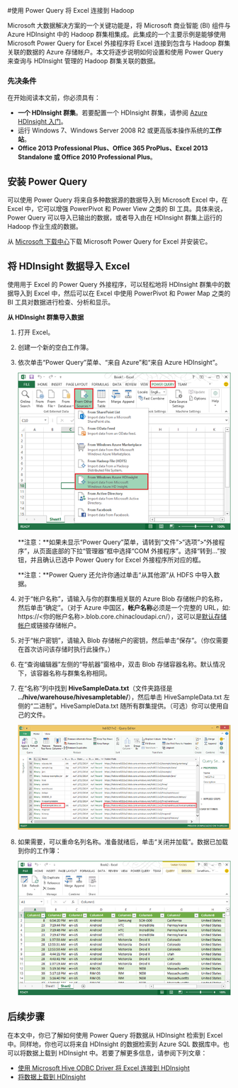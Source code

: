 <properties
	pageTitle="使用 Power Query 将 Excel 连接到 Hadoop | Azure"
	description="了解如何利用商业智能组件和使用 Power Query for Excel 访问 HDInsight 上的 Hadoop 中存储的数据。"
	services="hdinsight"
	documentationCenter=""
	tags="azure-portal"
	authors="mumian"
	manager="paulettm"
	editor="cgronlun"/>

<tags
	ms.service="hdinsight"
	ms.date="07/25/2016"
	wacn.date="09/30/2016"/>


#使用 Power Query 将 Excel 连接到 Hadoop

Microsoft 大数据解决方案的一个关键功能是，将 Microsoft 商业智能 (BI) 组件与 Azure HDInsight 中的 Hadoop 群集相集成。此集成的一个主要示例是能够使用 Microsoft Power Query for Excel 外接程序将 Excel 连接到包含与 Hadoop 群集关联的数据的 Azure 存储帐户。本文将逐步说明如何设置和使用 Power Query 来查询与 HDInsight 管理的 Hadoop 群集关联的数据。

### 先决条件

在开始阅读本文前，你必须具有：

- **一个 HDInsight 群集**。若要配置一个 HDInsight 群集，请参阅 [Azure HDInsight 入门][hdinsight-get-started]。
- 运行 Windows 7、Windows Server 2008 R2 或更高版本操作系统的**工作站**。
- **Office 2013 Professional Plus、Office 365 ProPlus、Excel 2013 Standalone 或 Office 2010 Professional Plus**。


## <a id="InstallPowerQuery"></a> 安装 Power Query

可以使用 Power Query 将来自多种数据源的数据导入到 Microsoft Excel 中，在 Excel 中，它可以增强 PowerPivot 和 Power View 之类的 BI 工具。具体来说，Power Query 可以导入已输出的数据，或者导入由在 HDInsight 群集上运行的 Hadoop 作业生成的数据。

从 [Microsoft 下载中心][powerquery-download]下载 Microsoft Power Query for Excel 并安装它。

## <a id="ImportData"></a>将 HDInsight 数据导入 Excel

使用用于 Excel 的 Power Query 外接程序，可以轻松地将 HDInsight 群集中的数据导入到 Excel 中，然后可以在 Excel 中使用 PowerPivot 和 Power Map 之类的 BI 工具对数据进行检查、分析和显示。

**从 HDInsight 群集导入数据**

1. 打开 Excel。

2. 创建一个新的空白工作簿。

3. 依次单击“Power Query”菜单、“来自 Azure”和“来自 Azure HDInsight”。

	![HDI.PowerQuery.SelectHdiSource][image-hdi-powerquery-hdi-source]

	**注意：**如果未显示“Power Query”菜单，请转到“文件”>“选项”>“外接程序”，从页面底部的下拉“管理器”框中选择“COM 外接程序”。选择“转到...”按钮，并且确认已选中 Power Query for Excel 外接程序所对应的框。

	**注意：**Power Query 还允许你通过单击“从其他源”从 HDFS 中导入数据。

3. 对于“帐户名称”，请输入与你的群集相关联的 Azure Blob 存储帐户的名称，然后单击“确定”。（对于 Azure 中国区，**帐户名称**必须是一个完整的 URL，如: https://<你的帐户名称>.blob.core.chinacloudapi.cn/），这可以是[默认存储帐户](/documentation/articles/hdinsight-administer-use-management-portal-v1/#find-the-default-storage-account)或链接存储帐户。

4. 对于“帐户密钥”，请输入 Blob 存储帐户的密钥，然后单击“保存”。（你仅需要在首次访问该存储时执行此操作。）

5. 在“查询编辑器”左侧的“导航器”窗格中，双击 Blob 存储容器名称。默认情况下，该容器名称与群集名称相同。

6. 在“名称”列中找到 **HiveSampleData.txt**（文件夹路径是 **../hive/warehouse/hivesampletable/**），然后单击 HiveSampleData.txt 左侧的“二进制”。HiveSampleData.txt 随所有群集提供。（可选）你可以使用自己的文件。

	![HDI.PowerQuery.ImportData][image-hdi-powerquery-importdata]

7. 如果需要，可以重命名列名称。准备就绪后，单击“关闭并加载”。数据已加载到你的工作簿：

	![HDI.PowerQuery.ImportedTable][image-hdi-powerquery-imported-table]

## <a id="NextSteps"></a>后续步骤

在本文中，你已了解如何使用 Power Query 将数据从 HDInsight 检索到 Excel 中。同样地，你也可以将来自 HDInsight 的数据检索到 Azure SQL 数据库中。也可以将数据上载到 HDInsight 中。若要了解更多信息，请参阅下列文章：

* [使用 Microsoft Hive ODBC Driver 将 Excel 连接到 HDInsight][hdinsight-ODBC]
* [将数据上载到 HDInsight][hdinsight-upload-data]

[hdinsight-ODBC]: /documentation/articles/hdinsight-connect-excel-hive-ODBC-driver/
[hdinsight-get-started]: /documentation/articles/hdinsight-hadoop-tutorial-get-started-windows-v1/
[hdinsight-upload-data]: /documentation/articles/hdinsight-upload-data/

[image-hdi-powerquery-hdi-source]: ./media/hdinsight-connect-excel-power-query/HDI.PowerQuery.SelectHdiSource.png
[image-hdi-powerquery-importdata]: ./media/hdinsight-connect-excel-power-query/HDI.PowerQuery.ImportData.png
[image-hdi-powerquery-imported-table]: ./media/hdinsight-connect-excel-power-query/HDI.PowerQuery.ImportedTable.PNG

[powerquery-download]: http://www.microsoft.com/zh-cn/download/details.aspx?id=39379

<!---HONumber=Mooncake_0307_2016-->